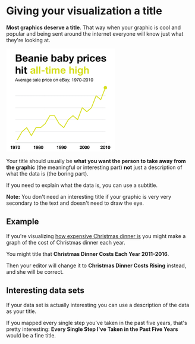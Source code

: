 # Giving your visualization a title

**Most graphics deserve a title**. That way when your graphic is cool and popular and being sent around the internet everyone will know just what they're looking at.

![](assets/ai-meaningful-title.png)

Your title should usually be **what you want the person to take away from the graphic** (the meaningful or interesting part) **not** just a description of what the data is (the boring part).

If you need to explain what the data is, you can use a subtitle.

**Note:** You don't need an interesting title if your graphic is very very secondary to the text and doesn't need to draw the eye.

## Example

If you're visualizing [how expensive Christmas dinner is](http://www.bbc.com/news/uk-england-38051644) you might make a graph of the cost of Christmas dinner each year.

You might title that **Christmas Dinner Costs Each Year 2011-2016**.

Then your editor will change it to **Christmas Dinner Costs Rising** instead, and she will be correct.

## Interesting data sets

If your data set is actually interesting you can use a description of the data as your title.

If you mapped every single step you've taken in the past five years, that's pretty interesting: **Every Single Step I've Taken in the Past Five Years** would be a fine title.